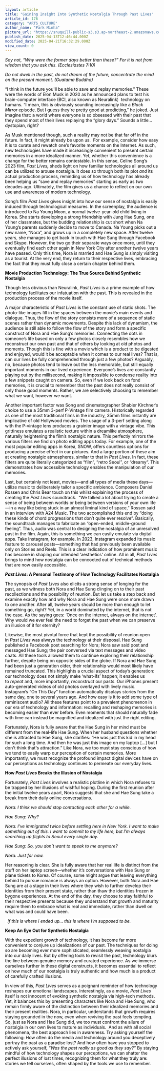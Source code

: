 ```yaml
---
layout: article
title: "Gaining Insight Into Synthetic Nostalgia Through Past Lives"
article_id: 176
category: "ARTS_CULTURE"
author_name: "Park Minha"
picture_url: "https://snuquill-public-s3.s3.ap-northeast-2.amazonaws.com/photo/article/de7febd1-bb5c-4812-8daf-fdf8079b8b01.jpg"
publish_date: 2025-04-13T12:46:44.000Z
modified_date: 2025-04-21T16:32:29.000Z
view_count: 0
---
```


<p><span style="background-color:#ffffff;color:#000000;"><i>Say not, “Why were the former days better than these?” For it is not from wisdom that you ask this. (Ecclesiastes 7:10)</i></span></p><p><span style="background-color:#ffffff;color:#000000;"><i>Do not dwell in the past, do not dream of the future, concentrate the mind on the present moment. (Guatama Buddha)</i></span></p><p><span style="background-color:transparent;color:#000000;">“I think in the future you'll be able to save and replay memories.” These were the words of Elon Musk in 2020 as he announced plans to test his brain-computer interface (BCI, also known as Neuralink)&nbsp; technology on humans. “I mean, this is obviously sounding increasingly like a&nbsp;<i>Black Mirror&nbsp;</i>episode. But I guess they're pretty good at predicting,” he joked. Just imagine that: a world where everyone is so obsessed with their past that they spend most of their lives replaying the “glory days.” Sounds a little…dystopian, right?&nbsp;</span></p><p><span style="background-color:transparent;color:#000000;">As Musk mentioned though, such a reality may not be that far off in the future. In fact, it might already be upon us.&nbsp; For example, consider how easy it is to curate and rewatch one’s favorite moments on the Internet. As such, new technologies have made it increasingly convenient to present certain memories in a more idealized manner. Yet, whether this convenience is a change for the better remains contestable. In this sense, Celine Song’s 2023 film,&nbsp;<i>Past Lives,&nbsp;</i>sheds light on how familiar technologies all around us can be utilized to arouse nostalgia. It does so through both its plot&nbsp;<i>and&nbsp;</i>its actual production process, reminding us of how technology has already been helping us “save and replay memories” starting as early as two decades ago. Ultimately, the film gives us a chance to reflect on our own use and awareness of modern technology.&nbsp;</span></p><p><span style="background-color:transparent;color:#000000;">Song’s film&nbsp;<i>Past Lives&nbsp;</i>gives insight into how our sense of nostalgia is easily induced through technological measures. In the screenplay, the audience is introduced to Na Young Moon, a normal twelve-year-old child living in Korea. She starts developing a strong friendship with Jung Hae Sung, one of her classmates, but the budding relationship is cut short when Na Young’s parents suddenly decide to move to Canada. Na Young picks out a new name, “Nora”, and grows up in a completely new space. After twelve years, she manages to get back in touch with Hae Sung through Facebook and Skype. However, the two go their separate ways once more, until they eventually find each other again in New York City after another twelve years have passed. Only this time, Nora is married and Hae Sung is simply visiting as a tourist. At the very end, they return to their respective lives, embracing the fact that they must fully close a certain chapter behind them.</span></p><p><span style="background-color:transparent;color:#000000;"><strong>Movie Production Technology: The True Source Behind Synthetic Nostalgia</strong></span></p><p><span style="background-color:transparent;color:#000000;">Though less obvious than Neuralink,&nbsp;<i>Past Lives</i> is a prime example of how technology facilitates our infatuation with the past. This is revealed in the production process of the movie itself.</span></p><p><span style="background-color:transparent;color:#000000;">A major characteristic of&nbsp;<i>Past Lives</i> is the constant use of static shots. The photo-like images fill in the spaces between the movie’s main events and dialogue. Thus, the flow of the story consists more of a sequence of static scenes rather than dynamic movements. Despite this lack of dynamism, the audience is still able to follow the flow of the story and form a specific construct of Nora and Hae Sung’s memories. Connecting the dots in someone’s life based on only a few photos closely resembles how we reconstruct our own past and that of others by looking at old photos and moments. Though this is fine with a movie which is a product to be digested and enjoyed, would it be acceptable when it comes to our real lives? That is, can our lives be fully comprehended through just a few photos? Arguably, no, because photos tend to leave out the less memorable, but still equally important moments in our lived experience. Everyone’s lives are constantly playing out by the millisecond, making it impossible to condense reality into a few snippets caught on camera. So, even if we look back on fond memories, it is crucial to remember that the past does not really consist of only those good moments. Rather, we are selectively choosing to remember what we want, however we want.</span></p><p><span style="background-color:transparent;color:#000000;">Another important factor was Song and cinematographer Shabier Kirchner’s choice to use a 35mm 3-perf P-Vintage film camera. Historically regarded as one of the most traditional films in the industry, 35mm films instantly are implicative of old Hollywood movies. The usage of a 3-perf setting along with the P-vintage lens produces a grainier image with a vintage vibe. This grittiness emulates a realistic texture within a dreamlike atmosphere, naturally heightening the film’s nostalgic nature. This perfectly mirrors the various filters we find on photo editing apps today. For example, one of the most popular editing apps in Korea, SNOW, offers countless options for producing a precise effect in our pictures. And a large portion of these aim at creating nostalgic atmospheres, similar to that in&nbsp;<i>Past Lives</i>. In fact, these filters are quite literally categorized as “film”, “retro Seoul”, or “dreamy”. This demonstrates how accessible technology enables the manipulation of our memories.</span></p><p><span style="background-color:transparent;color:#000000;">Last, but certainly not least, movies—and all types of media these days—utilize music to deliberately tailor a specific ambience. Composers Daniel Rossen and Chris Bear touch on this whilst explaining the process of creating the&nbsp;<i>Past Lives&nbsp;</i>soundtrack.&nbsp; “We talked a lot about trying to create a sense of being between worlds or being between versions of your own life—in a way like being stuck in an almost liminal kind of space,” Rossen said in an interview with A24 Music. The two accomplished this end by “doing these kinds of chord progressions that don’t quite ever resolve”. Basically, the soundtrack manages to fabricate an “open-ended, middle-ground feeling”. Thus, audio was central to designing the nostalgia of an unresolved past in the film. Again, this is something we can easily emulate via digital apps. Take Instagram, for example. In 2023, Instagram expanded its music feature to carousel posts—something that had previously been available only on Stories and Reels. This is a clear indication of how prominent music has become in shaping our intended 'aesthetics' online. All in all,&nbsp;<i>Past Lives</i> brings to mind how nostalgia can be concocted out of technical methods that are now easily accessible.&nbsp;</span></p><p><span style="background-color:transparent;color:#000000;"><i><strong>Past Lives</strong></i><strong>: A Personal Testimony of How Technology Facilitates Nostalgia</strong></span></p><p><span style="background-color:transparent;color:#000000;">The synopsis of&nbsp;<i>Past Lives&nbsp;</i>also elicits a strong sense of longing for the past, as we witness both Nora and Hae Sung clinging on to their past recollections and the possibility of reunion. But let us take a step back and examine exactly how and why Nora and Hae Sung were once more drawn to one another. After all, twelve years should be more than enough to let something go, right? Yet, in a world dominated by the internet, that is not the case. As the saying goes: ‘Once on the internet, always on the internet’. Why would we ever feel the need to forget the past when we can preserve an illusion of it for eternity?</span></p><p><span style="background-color:transparent;color:#000000;">Likewise, the most pivotal force that kept the possibility of reunion open in&nbsp;<i>Past Lives</i> was always the technology at their disposal. Hae Sung published a Facebook post searching for Nora; Nora saw said post and messaged Hae Sung; the pair conversed via text messages and video chats. All these tools allowed them to continue exploring their relationship further, despite being on opposite sides of the globe. If Nora and Hae Sung had been just a generation older, their relationship would most likely have remained truncated. This highlights a crucial aspect of today’s generation: our technology does not simply make ‘what-ifs’ happen; it enables us to&nbsp;<i>repeat&nbsp;</i>and, more importantly,&nbsp;<i>reconstruct&nbsp;</i>our pasts. Our iPhones present auto-generated videos of old photos overlayed with lively music. Instagram’s “On This Day” function automatically displays stories from the same day, one to several years ago. And how easy is it to add some type of reminiscent audio? All these features point to a prevalent phenomenon in our era of technology and information: recalling and reshaping memories is becoming easier than ever before. Even moments that should naturally fade with time can instead be magnified and idealized with just the right editing.</span></p><p><span style="background-color:transparent;color:#000000;">Fortunately, Nora is fully aware that the Hae Sung in her mind must be different from the real-life Hae Sung. When her husband questions whether she is attracted to Hae Sung, she clarifies: “</span><span style="background-color:#ffffff;color:#000000;">He was just this kid in my head for such a long time. And then he was just this image on my laptop […] but I don't think that's attraction.” Like Nora, we too must stay conscious of how we tend to easily warp our perception of certain memories. More importantly, we must recognize the profound impact digital devices have on our perceptions as technology continues to permeate our everyday lives.</span></p><p><span style="background-color:transparent;color:#000000;"><strong>How&nbsp;</strong><i><strong>Past Lives</strong></i><strong> Breaks the Illusion of Nostalgia</strong></span></p><p><span style="background-color:transparent;color:#000000;">Fortunately,&nbsp;<i>Past Lives&nbsp;</i>involves a realistic plotline in which Nora refuses to be trapped by her illusions of wishful hoping. During the first reunion after the initial twelve years apart, Nora suggests that she and Hae Sung take a break from their daily online conversations.</span></p><p><span style="background-color:transparent;color:#000000;"><i>Nora: I think we should stop contacting each other for a while.</i></span></p><p><span style="background-color:transparent;color:#000000;"><i>Hae Sung: Why?</i></span></p><p><span style="background-color:transparent;color:#000000;"><i>Nora: I’ve immigrated twice before settling here in New York. I want to make something out of this. I want to commit to my life here, but I’m always searching up flights to Seoul every single day.</i></span></p><p><span style="background-color:transparent;color:#000000;"><i>Hae Sung: So, you don’t want to speak to me anymore?</i></span></p><p><span style="background-color:transparent;color:#000000;"><i>Nora: Just for now.</i></span></p><p><span style="background-color:transparent;color:#000000;">Her reasoning is clear. She is fully aware that her real life is distinct from the stuff on her laptop screen—whether it’s conversations with Hae Sung or plane tickets to Korea. Of course, some might argue that leaving everything behind to pursue romance is always an option. However, both Nora and Hae Sung are at a stage in their lives where they wish to further develop their identities from their present state, rather than thaw the identities frozen in bygone experiences. At the end of the day, they choose to stay faithful to their respective presents because they understand that growth and maturity require them to embrace what is real and immediate, rather than dwell on what was and could have been.</span></p><p><span style="background-color:#ffffff;color:#000000;">&nbsp; <i>If this is where I ended up... this is where I'm supposed to be.</i></span></p><p><span style="background-color:transparent;color:#000000;"><strong>Keep An Eye Out for Synthetic Nostalgia</strong></span></p><p><span style="background-color:transparent;color:#000000;">With the expedient growth of technology, it has become far more convenient to conjure up idealizations of our past. The techniques for doing so are becoming ever more sophisticated, seamlessly weaving nostalgia into our daily lives. But by offering tools to revisit the past, technology blurs the line between genuine memory and curated experience. As we immerse ourselves further in these digital constructs, it becomes essential to reflect on how much of our nostalgia is truly authentic and how much is a product of carefully crafted illusions.</span></p><p><span style="background-color:transparent;color:#000000;">In view of this,&nbsp;<i>Past Lives</i> serves as a poignant reminder of how technology reshapes our emotional landscapes. Interestingly, as a movie,&nbsp;<i>Past Lives</i> itself is not innocent of evoking synthetic nostalgia via high-tech methods. Yet, it balances this by presenting characters like Nora and Hae Sung, who remain firmly aware of the distinction between their idealized memories and their present realities. Nora, in particular, understands that growth requires staying grounded in the now, even when reviving the past feels tempting. So, just as Nora and Hae Sung did, we too must confront the allure of nostalgia in our own lives to mature as individuals.&nbsp; And as with all social phenomena, the best approach lies in awareness. Try asking yourself the following: How often do the media and technology around you deceptively portray the past as a paradise lost? And how often have you stopped to actively ask yourself,&nbsp;<i>“Was the past really as good as they say?”&nbsp;</i>By staying mindful of how technology shapes our perceptions, we can shatter the perfect illusions of lost times, recognizing them for what they truly are: stories we tell ourselves, often shaped by the tools we use to remember.</span></p>
